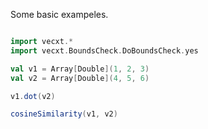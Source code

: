 
Some basic exampeles.

```scala

import vecxt.*
import vecxt.BoundsCheck.DoBoundsCheck.yes

val v1 = Array[Double](1, 2, 3)
val v2 = Array[Double](4, 5, 6)

v1.dot(v2)

cosineSimilarity(v1, v2)

```
